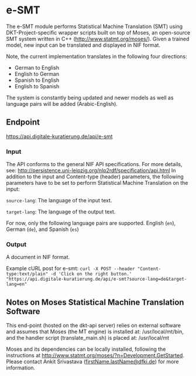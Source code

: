 # e-SMT
The e-SMT module performs Statistical Machine Translation (SMT) using DKT-Project-specific wrapper scripts built on top of Moses, an open-source SMT system written in C++ (http://www.statmt.org/moses/). Given a trained model, new input can be translated and displayed in NIF format.

Note, the current implementation translates in the following four directions: 
* German to English
* English to German
* Spanish to English
* English to Spanish

The system is constantly being updated and newer models as well as language pairs will be added (Arabic-English). 

## Endpoint

https://api.digitale-kuratierung.de/api/e-smt

### Input
The API conforms to the general NIF API specifications. For more details, see:
http://persistence.uni-leipzig.org/nlp2rdf/specification/api.html
In addition to the input and Content-type (header) parameters, the following parameters have to be set to perform Statistical Machine Translation on the input:  

`source-lang`: The language of the input text. 
  
`target-lang`: The language of the output text. 

For now, only the following language pairs are supported. English (`en`), German (`de`), and Spanish (`es`) 


### Output
A document in NIF format.

Example cURL post for e-smt:
`curl -X POST --header "Content-type:text/plain" -d 'Click on the right button.' "https://api.digitale-kuratierung.de/api/e-smt?source-lang=de&target-lang=en"`


## Notes on Moses Statistical Machine Translation Software
This end-point (hosted on the dkt-api server) relies on external software and assumes that Moses (the MT engine) is installed at: /usr/local/mt/bin, and the handler script (translate_main.sh) is placed at: /usr/local/mt


Moses and its dependencies can be locally installed, following the instructions at http://www.statmt.org/moses/?n=Development.GetStarted. Please contact Ankit Srivastava (firstName.lastName@dfki.de) for more information.

